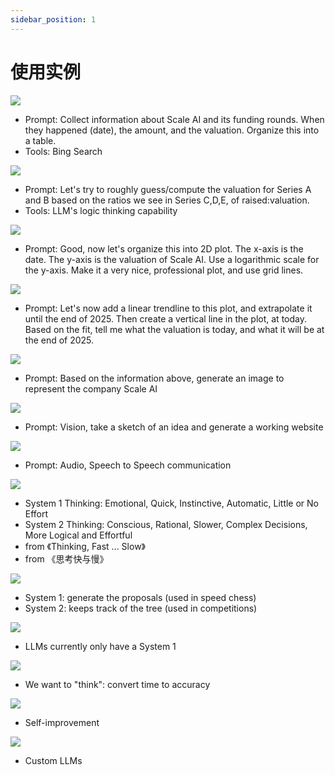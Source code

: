```yaml
---
sidebar_position: 1
---
```


# 使用实例

![](./img/example.0.png)
* Prompt: Collect information about Scale AI and its funding rounds. When they happened (date), the amount, and the valuation. Organize this into a table.
* Tools: Bing Search

![](./img/example.1.png)
* Prompt: Let's try to roughly guess/compute the valuation for Series A and B based on the ratios we see in Series C,D,E, of raised:valuation.
* Tools: LLM's logic thinking capability

![](./img/example.2.png)
* Prompt: Good, now let's organize this into 2D plot. The x-axis is the date. The y-axis is the valuation of Scale AI. Use a logarithmic scale for the y-axis. Make it a very nice, professional plot, and use grid lines.

![](./img/example.3.png)
* Prompt: Let's now add a linear trendline to this plot, and extrapolate it until the end of 2025. Then create a vertical line in the plot, at today. Based on the fit, tell me what the valuation is today, and what it will be at the end of 2025.

![](./img/example.4.png)
* Prompt: Based on the information above, generate an image to represent the company Scale AI

![](./img/example.5.png)
* Prompt: Vision, take a sketch of an idea and generate a working website

![](./img/example.6.png)
* Prompt: Audio, Speech to Speech communication

![](./img/example.7.png)
* System 1 Thinking: Emotional, Quick, Instinctive, Automatic, Little or No Effort
* System 2 Thinking: Conscious, Rational, Slower, Complex Decisions, More Logical and Effortful
* from 《Thinking, Fast ... Slow》
* from 《思考快与慢》

![](./img/example.8.png)
* System 1: generate the proposals (used in speed chess)
* System 2: keeps track of the tree (used in competitions)

![](./img/example.9.png)
* LLMs currently only have a System 1

![](./img/example.10.png)
* We want to "think": convert time to accuracy

![](./img/example.11.png)
* Self-improvement

![](./img/example.12.png)
* Custom LLMs